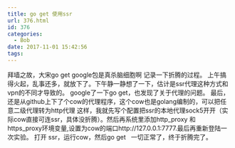 ```yaml
---
title: go get 使用ssr
url: 376.html
id: 376
categories:
  - Bob
date: 2017-11-01 15:42:56
tags:
---
```


拜墙之故，大宋go get google包是真杀脑细胞啊 记录一下折腾的过程。 上午搞得火起，乱事还多，就放下了。下午静一静想了一下，估计是ssr代理这种方式和vpn的不同才导致的。 google了一下go get，也发现了关于代理的问题。 最后，还是从github上下了个cow的代理程序，这个cow也是golang编制的，可以把任意二级代理转为http代理 这样，我就先写个配置把ssr的本地代理sock5开开（实际cow直接可连ssr，具体没折腾）。然后再系统里添加http\_proxy 和 https\_proxy环境变量,设置为cow的端口http://127.0.0.1:7777.最后再重新登陆一次实验。 打开 ssr，运行cow，然后go get   一切正常了，终于折腾完了。